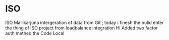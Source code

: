 # ISO
ISO
Mallikarjuna
intergeration of data from Git ;
today i finesh the bulid 
enter the thing of ISO project from loadbalance integration 
Hi Added two factor auth methed the Code Local 

